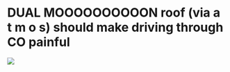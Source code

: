 <!--
id: 13253592
link: http://tumblr.atmos.org/post/13253592/dual-moooooooooon-roof-via-a-t-m-o-s-should-make
slug: dual-moooooooooon-roof-via-a-t-m-o-s-should-make
date: Wed Sep 26 2007 16:49:47 GMT-0700 (PDT)
publish: 2007-09-026
tags: 
title: DUAL MOOOOOOOOOON roof (via a t m o s) should make driving through CO painful
-->


DUAL MOOOOOOOOOON roof (via a t m o s) should make driving through CO painful
=============================================================================

![](http://24.media.tumblr.com/13253592_500.jpg)

